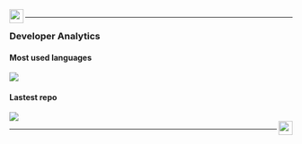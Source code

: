 <img src="https://williamgregorio.github.io/assets/logo.png" width="25" height="25" align="left"/>
<hr>


<div>
  <h3>Developer Analytics</h3>
      <div>
        <h4>Most used languages</h4>
        <img align="center" src="https://github-readme-stats.vercel.app/api/top-langs/?username=williamgregorio&layout=pie&hide_title=true&langs_count=7" />
      </div>
      <div>
        <h4>Lastest repo</h4>
        <img align="center" src="https://github-readme-stats.vercel.app/api/pin/?username=williamgregorio&repo=liberpdf" />
      </div>
</div>


<img src="https://williamgregorio.github.io/assets/logo.png" width="25" height="25" align="right"/>
<hr>

